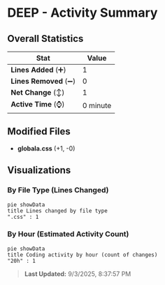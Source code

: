# DEEP - Activity Summary 

## Overall Statistics

| Stat                   | Value                                                             |
| ---------------------- | ----------------------------------------------------------------- |
| **Lines Added** (➕)   | 1                                          |
| **Lines Removed** (➖) | 0                                        |
| **Net Change** (↕)    | 1                |
| **Active Time** (⌚)   | 0 minute |


## Modified Files
- **globala.css** (+1, -0)

## Visualizations

### By File Type (Lines Changed)

```mermaid
pie showData
title Lines changed by file type
".css" : 1
```

### By Hour (Estimated Activity Count)

```mermaid
pie showData
title Coding activity by hour (count of changes)
"20h" : 1
```


> **Last Updated:** 9/3/2025, 8:37:57 PM